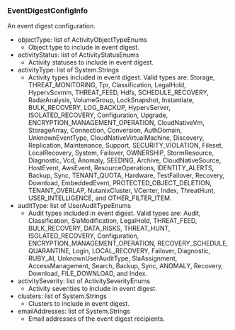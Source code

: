 ### EventDigestConfigInfo
An event digest configuration.

- objectType: list of ActivityObjectTypeEnums
  - Object type to include in event digest.
- activityStatus: list of ActivityStatusEnums
  - Activity statuses to include in event digest.
- activityType: list of System.Strings
  - Activity types included in event digest. Valid types are: Storage, THREAT_MONITORING, Tpr, Classification, LegalHold, HypervScvmm, THREAT_FEED, Hdfs, SCHEDULE_RECOVERY, RadarAnalysis, VolumeGroup, LockSnapshot, Instantiate, BULK_RECOVERY, LOG_BACKUP, HypervServer, ISOLATED_RECOVERY, Configuration, Upgrade, ENCRYPTION_MANAGEMENT_OPERATION, CloudNativeVm, StorageArray, Connection, Conversion, AuthDomain, UnknownEventType, CloudNativeVirtualMachine, Discovery, Replication, Maintenance, Support, SECURITY_VIOLATION, Fileset, LocalRecovery, System, Failover, OWNERSHIP, StormResource, Diagnostic, Vcd, Anomaly, SEEDING, Archive, CloudNativeSource, HostEvent, AwsEvent, ResourceOperations, IDENTITY_ALERTS, Backup, Sync, TENANT_QUOTA, Hardware, TestFailover, Recovery, Download, EmbeddedEvent, PROTECTED_OBJECT_DELETION, TENANT_OVERLAP, NutanixCluster, VCenter, Index, ThreatHunt, USER_INTELLIGENCE, and OTHER_FILTER_ITEM.
- auditType: list of UserAuditTypeEnums
  - Audit types included in event digest. Valid types are: Audit, Classification, SlaModification, LegalHold, THREAT_FEED, BULK_RECOVERY, DATA_RISKS, THREAT_HUNT, ISOLATED_RECOVERY, Configuration, ENCRYPTION_MANAGEMENT_OPERATION, RECOVERY_SCHEDULE, QUARANTINE, Login, LOCAL_RECOVERY, Failover, Diagnostic, RUBY_AI, UnknownUserAuditType, SlaAssignment, AccessManagement, Search, Backup, Sync, ANOMALY, Recovery, Download, FILE_DOWNLOAD, and Index.
- activitySeverity: list of ActivitySeverityEnums
  - Activity severities to include in event digest.
- clusters: list of System.Strings
  - Clusters to include in event digest.
- emailAddresses: list of System.Strings
  - Email addresses of the event digest recipients.
